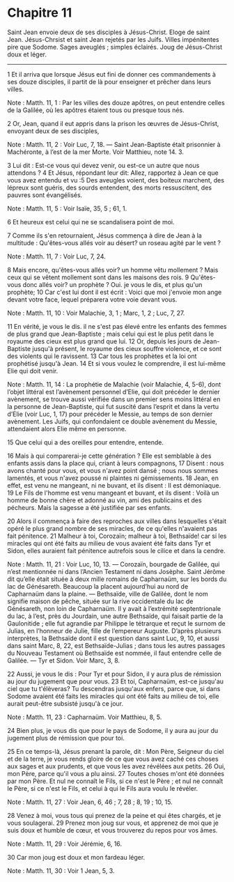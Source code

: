 # Chapitre 11

Saint Jean envoie deux de ses disciples à Jésus-Christ.
Eloge de saint Jean.
Jésus-Chrsist et saint Jean rejetés par les Juifs.
Villes impénitentes pire que Sodome.
Sages aveuglés ; simples éclairés.
Joug de Jésus-Christ doux et léger.

***

1 Et il arriva que lorsque Jésus eut fini de donner ces commandements à ses douze disciples, il partit de là pour enseigner et prêcher dans leurs villes.

<span class="bible-note">Note : </span> Matth. 11, 1 : Par les villes des douze apôtres, on peut entendre celles de la Galilée, où les apôtres étaient tous ou presque tous nés.


2 Or, Jean, quand il eut appris dans la prison les œuvres de Jésus-Christ, envoyant deux de ses disciples,

<span class="bible-note">Note : </span> Matth. 11, 2 : Voir Luc, 7, 18. ― Saint Jean-Baptiste était prisonnier à Machéronte, à l’est de la mer Morte. Voir Matthieu, note 14. 3.

3 Lui dit : Est-ce vous qui devez venir, ou est-ce un autre que nous attendons ? 4 Et Jésus, répondant leur dit: Allez, rapportez à Jean ce que vous avez entendu et vu :5 Des aveugles voient, des boiteux marchent, des lépreux sont guéris, des sourds entendent, des morts ressuscitent, des pauvres sont évangélisés.

<span class="bible-note">Note : </span> Matth. 11, 5 : Voir Isaïe, 35, 5 ; 61, 1.

6 Et heureux est celui qui ne se scandalisera point de moi.


7 Comme ils s'en retournaient, Jésus commença à dire de Jean à la multitude : Qu'êtes-vous allés voir au désert? un roseau agité par le vent ?

<span class="bible-note">Note : </span> Matth. 11, 7 : Voir Luc, 7, 24.

8 Mais encore, qu'êtes-vous allés voir? un homme vêtu mollement ? Mais ceux qui se vêtent mollement sont dans les maisons des rois. 9 Qu'êtes-vous donc allés voir? un prophète ? Oui. je vous le dis, et plus qu'un prophète; 10 Car c'est lui dont il est écrit : Voici que moi j'envoie mon ange devant votre face, lequel préparera votre voie devant vous.

<span class="bible-note">Note : </span> Matth. 11, 10 : Voir Malachie, 3, 1 ; Marc, 1, 2 ; Luc, 7, 27.

11 En vérité, je vous le dis. il ne s'est pas élevé entre les enfants des femmes de plus grand que Jean-Baptiste ; mais celui qui est le plus petit dans le royaume des cieux est plus grand que lui. 12 Or, depuis les jours de Jean-Baptiste jusqu'à présent, le royaume des cieux souffre violence, et ce sont des violents qui le ravissent. 13 Car tous les prophètes et la loi ont prophétisé jusqu'à Jean. 14 Et si vous voulez le comprendre, il est lui-même Elie qui doit venir.

<span class="bible-note">Note : </span> Matth. 11, 14 : La prophétie de Malachie (voir Malachie, 4, 5-6), dont l’objet littéral est l’avènement personnel d’Elie, qui doit précéder le dernier avènement, se trouve aussi vérifiée dans un premier sens moins littéral en la personne de Jean-Baptiste, qui fut suscité dans l’esprit et dans la vertu d’Elie (voir Luc, 1, 17) pour précéder le Messie, au temps de son dernier avènement. Les Juifs, qui confondaient ce double avènement du Messie, attendaient alors Elie même en personne.

15 Que celui qui a des oreilles pour entendre, entende.


16 Mais à qui comparerai-je cette génération ? Elle est semblable à des enfants assis dans la place qui, criant à leurs compagnons, 17 Disent : nous avons chanté pour vous, et vous n'avez point dansé ; nous nous sommes lamentés, et vous n'avez poussé ni plaintes ni gémissements. 18 Jean, en effet, est venu ne mangeant, ni ne buvant, et ils disent : Il est démoniaque. 19 Le Fils de l'homme est venu mangeant et buvant, et ils disent : Voilà un homme de bonne chère et adonné au vin, ami des publicains et des pécheurs. Mais la sagesse a été justifiée par ses enfants.


20 Alors il commença à faire des reproches aux villes dans lesquelles s'était opéré le plus grand nombre de ses miracles, de ce qu'elles n'avaient pas fait pénitence. 21 Malheur à toi, Corozaïn; malheur à toi, Bethsaïde! car si les miracles qui ont été faits au milieu de vous avaient été faits dans Tyr et Sidon, elles auraient fait pénitence autrefois sous le cilice et dans la cendre.

<span class="bible-note">Note : </span> Matth. 11, 21 : Voir Luc, 10, 13. ― Corozaïn, bourgade de Galilée, qui n’est mentionnée ni dans l’Ancien Testament ni dans Josèphe. Saint Jérôme dit qu’elle était située à deux mille romains de Capharnaüm, sur les bords du lac de Génésareth. Beaucoup la placent aujourd’hui au nord de Capharnaüm dans la plaine. ― Bethsaïde, ville de Galilée, dont le nom signifie maison de pêche, située sur la rive occidentale du lac de Génésareth, non loin de Capharnaüm. Il y avait à l’extrémité septentrionale du lac, à l’est, près du Jourdain, une autre Bethsaïde, qui faisait partie de la Gaulonitide ; elle fut agrandie par Philippe le tétrarque et reçut le surnom de Julias, en l’honneur de Julie, fille de l’empereur Auguste. D’après plusieurs interprètes, la Bethsaïde dont il est question dans saint Luc, 9, 10, et aussi dans saint Marc, 8, 22, est Bethsaïde-Julias ; dans tous les autres passages du Nouveau Testament où Bethsaïde est nommée, il faut entendre celle de Galilée. ― Tyr et Sidon. Voir Marc, 3, 8.

22 Aussi, je vous le dis : Pour Tyr et pour Sidon, il y aura plus de rémission au jour du jugement que pour vous. 23 Et toi, Capharnaüm, est-ce jusqu'au ciel que tu t'élèveras? Tu descendras jusqu'aux enfers, parce que, si dans Sodome avaient été faits les miracles qui ont été faits au milieu de toi, elle aurait peut-être subsisté jusqu'à ce jour.

<span class="bible-note">Note : </span> Matth. 11, 23 : Capharnaüm. Voir Matthieu, 8, 5.

24 Bien plus, je vous dis que pour le pays de Sodome, il y aura au jour du jugement plus de rémission que pour toi.


25 En ce temps-là, Jésus prenant la parole, dit : Mon Père, Seigneur du ciel et de la terre, je vous rends gloire de ce que vous avez caché ces choses aux sages et aux prudents, et que vous les avez révélées aux petits. 26 Oui, mon Père, parce qu'il vous a plu ainsi. 27 Toutes choses m'ont été données par mon Père. Et nul ne connaît le Fils, si ce n'est le Père ; et nul ne connaît le Père, si ce n'est le Fils, et celui à qui le Fils aura voulu le révéler.

<span class="bible-note">Note : </span> Matth. 11, 27 : Voir Jean, 6, 46 ; 7, 28 ; 8, 19 ; 10, 15.

28 Venez à moi, vous tous qui prenez de la peine et qui êtes chargés, et je vous soulagerai. 29 Prenez mon joug sur vous, et apprenez de moi que je suis doux et humble de cœur, et vous trouverez du repos pour vos âmes.

<span class="bible-note">Note : </span> Matth. 11, 29 : Voir Jérémie, 6, 16.

30 Car mon joug est doux et mon fardeau léger.

<span class="bible-note">Note : </span> Matth. 11, 30 : Voir 1 Jean, 5, 3.

